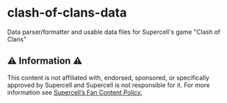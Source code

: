 # clash-of-clans-data

Data parser/formatter and usable data files for Supercell's game "Clash of Clans"

## ⚠️ Information ⚠️

This content is not affiliated with, endorsed, sponsored, or specifically approved by Supercell and Supercell is not responsible for it.
For more information see [Supercell’s Fan Content Policy.](https://supercell.com/en/fan-content-policy/)
